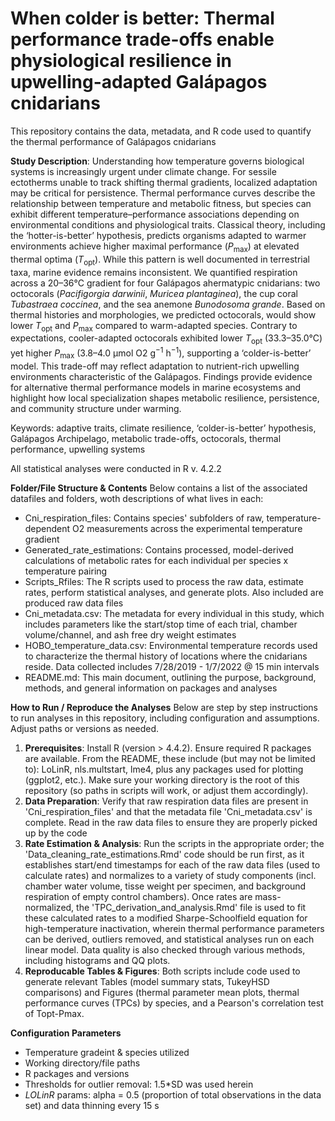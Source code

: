 # When colder is better: Thermal performance trade-offs enable physiological resilience in upwelling-adapted Galápagos cnidarians
This repository contains the data, metadata, and R code used to quantify the thermal performance of Galápagos cnidarians

**Study Description**: Understanding how temperature governs biological systems is increasingly urgent under climate change. For sessile ectotherms unable to track shifting thermal gradients, localized adaptation may be critical for persistence. Thermal performance curves describe the relationship between temperature and metabolic fitness, but species can exhibit different temperature–performance associations depending on environmental conditions and physiological traits. Classical theory, including the ‘hotter-is-better’ hypothesis, predicts organisms adapted to warmer environments achieve higher maximal performance (*P*<sub>max</sub>) at elevated thermal optima (*T*<sub>opt</sub>). While this pattern is well documented in terrestrial taxa, marine evidence remains inconsistent. We quantified respiration across a 20–36°C gradient for four Galápagos ahermatypic cnidarians: two octocorals (*Pacifigorgia* *darwinii*, *Muricea* *plantaginea*), the cup coral *Tubastraea* *coccinea*, and the sea anemone *Bunodosoma* *grande*. Based on thermal histories and morphologies, we predicted octocorals, would show lower *T*<sub>opt</sub> and *P*<sub>max</sub> compared to warm-adapted species. Contrary to expectations, cooler-adapted octocorals exhibited lower *T*<sub>opt</sub> (33.3–35.0°C) yet higher *P*<sub>max</sub> (3.8–4.0 μmol O2 g<sup>−1</sup> h<sup>−1</sup>), supporting a ‘colder-is-better’ model. This trade-off may reflect adaptation to nutrient-rich upwelling environments characteristic of the Galápagos. Findings provide evidence for alternative thermal performance models in marine ecosystems and highlight how local specialization shapes metabolic resilience, persistence, and community structure under warming. 

Keywords: adaptive traits, climate resilience, ‘colder-is-better’ hypothesis, Galápagos Archipelago, metabolic trade-offs, octocorals, thermal performance, upwelling systems

All statistical analyses were conducted in R v. 4.2.2

**Folder/File Structure & Contents**
Below contains a list of the associated datafiles and folders, woth descriptions of what lives in each:

- Cni_respiration_files: Contains species' subfolders of raw, temperature-dependent O2 measurements across the experimental temperature gradient
- Generated_rate_estimations: Contains processed, model-derived calculations of metabolic rates for each individual per species x temperature pairing
- Scripts_Rfiles: The R scripts used to process the raw data, estimate rates, perform statistical analyses, and generate plots. Also included are produced raw data files
- Cni_metadata.csv: The metadata for every individual in this study, which includes parameters like the start/stop time of each trial, chamber volume/channel, and ash free dry weight estimates
- HOBO_temperature_data.csv: Environmental temperature records used to characterize the thermal history of locations where the cnidarians reside. Data collected includes 7/28/2019 - 1/7/2022 @ 15 min intervals
- README.md: This main document, outlining the purpose, background, methods, and general information on packages and analyses

**How to Run / Reproduce the Analyses**
Below are step by step instructions to run analyses in this repository, including configuration and assumptions. Adjust paths or versions as needed.
1. **Prerequisites**: Install R (version > 4.4.2). Ensure required R packages are available. From the README, these include (but may not be limited to): LoLinR, nls.multstart, lme4, plus any packages used for plotting (ggplot2, etc.). Make sure your working directory is the root of this repository (so paths in scripts will work, or adjust them accordingly).
2. **Data Preparation**: Verify that raw respiration data files are present in 'Cni_respiration_files' and that the metadata file 'Cni_metadata.csv' is complete. Read in the raw data files to ensure they are properly picked up by the code
3. **Rate Estimation & Analysis**: Run the scripts in the appropriate order; the 'Data_cleaning_rate_estimations.Rmd' code should be run first, as it establishes start/end timestamps for each of the raw data files (used to calculate rates) and normalizes to a variety of study components (incl. chamber water volume, tisse weight per specimen, and background respiration of empty control chambers). Once rates are mass-normalized, the 'TPC_derivation_and_analysis.Rmd' file is used to fit these calculated rates to a modified Sharpe-Schoolfield equation for high-temperature inactivation, wherein thermal performance parameters can be derived, outliers removed, and statistical analyses run on each linear model. Data quality is also checked through various methods, including histograms and QQ plots.
4. **Reproducable Tables & Figures**: Both scripts include code used to generate relevant Tables (model summary stats, TukeyHSD comparisons) and Figures (thermal parameter mean plots, thermal performance curves (TPCs) by species, and a Pearson's correlation test of Topt-Pmax.

**Configuration Parameters**
- Temperature gradeint & species utilized
- Working directory/file paths
- R packages and versions
- Thresholds for outlier removal: 1.5*SD was used herein
- *LOLinR* params: alpha = 0.5 (proportion of total observations in the data set) and data thinning every 15 s
